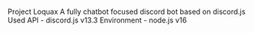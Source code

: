 Project Loquax
A fully chatbot focused discord bot based on discord.js
Used API - discord.js v13.3
Environment - node.js v16
